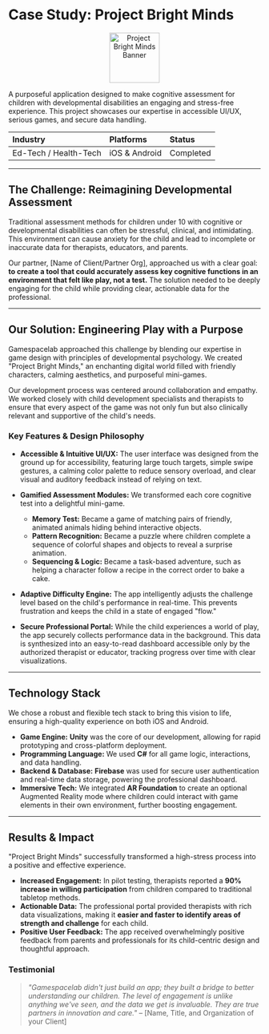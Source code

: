# Case Study: Project Bright Minds

<p align="center">
  <img src="https://cdn.discordapp.com/attachments/865420585437102090/1425189466334822511/Screenshot_2024-06-26_205635.png?ex=68e6ae9f&is=68e55d1f&hm=11d358564772c91a22863e252e9834e7bada035e507cedcb7cbbe4614a095c8d&" alt="Project Bright Minds Banner" width="100" hieght="100"/>
</p>

A purposeful application designed to make cognitive assessment for children with developmental disabilities an engaging and stress-free experience. This project showcases our expertise in accessible UI/UX, serious games, and secure data handling.

| **Industry** | **Platforms** | **Status** |
| :--- | :--- | :--- |
| Ed-Tech / Health-Tech | iOS & Android | Completed |

---

## The Challenge: Reimagining Developmental Assessment

Traditional assessment methods for children under 10 with cognitive or developmental disabilities can often be stressful, clinical, and intimidating. This environment can cause anxiety for the child and lead to incomplete or inaccurate data for therapists, educators, and parents.

Our partner, [Name of Client/Partner Org], approached us with a clear goal: **to create a tool that could accurately assess key cognitive functions in an environment that felt like play, not a test.** The solution needed to be deeply engaging for the child while providing clear, actionable data for the professional.

---

## Our Solution: Engineering Play with a Purpose

Gamespacelab approached this challenge by blending our expertise in game design with principles of developmental psychology. We created "Project Bright Minds," an enchanting digital world filled with friendly characters, calming aesthetics, and purposeful mini-games.

Our development process was centered around collaboration and empathy. We worked closely with child development specialists and therapists to ensure that every aspect of the game was not only fun but also clinically relevant and supportive of the child's needs.



### Key Features & Design Philosophy

* **Accessible & Intuitive UI/UX:** The user interface was designed from the ground up for accessibility, featuring large touch targets, simple swipe gestures, a calming color palette to reduce sensory overload, and clear visual and auditory feedback instead of relying on text.

* **Gamified Assessment Modules:** We transformed each core cognitive test into a delightful mini-game.
    * **Memory Test:** Became a game of matching pairs of friendly, animated animals hiding behind interactive objects.
    * **Pattern Recognition:** Became a puzzle where children complete a sequence of colorful shapes and objects to reveal a surprise animation.
    * **Sequencing & Logic:** Became a task-based adventure, such as helping a character follow a recipe in the correct order to bake a cake.

* **Adaptive Difficulty Engine:** The app intelligently adjusts the challenge level based on the child's performance in real-time. This prevents frustration and keeps the child in a state of engaged "flow."

* **Secure Professional Portal:** While the child experiences a world of play, the app securely collects performance data in the background. This data is synthesized into an easy-to-read dashboard accessible only by the authorized therapist or educator, tracking progress over time with clear visualizations.

---

## Technology Stack

We chose a robust and flexible tech stack to bring this vision to life, ensuring a high-quality experience on both iOS and Android.

* **Game Engine:** **Unity** was the core of our development, allowing for rapid prototyping and cross-platform deployment.
* **Programming Language:** We used **C#** for all game logic, interactions, and data handling.
* **Backend & Database:** **Firebase** was used for secure user authentication and real-time data storage, powering the professional dashboard.
* **Immersive Tech:** We integrated **AR Foundation** to create an optional Augmented Reality mode where children could interact with game elements in their own environment, further boosting engagement.



---

## Results & Impact

"Project Bright Minds" successfully transformed a high-stress process into a positive and effective experience.

* **Increased Engagement:** In pilot testing, therapists reported a **90% increase in willing participation** from children compared to traditional tabletop methods.
* **Actionable Data:** The professional portal provided therapists with rich data visualizations, making it **easier and faster to identify areas of strength and challenge** for each child.
* **Positive User Feedback:** The app received overwhelmingly positive feedback from parents and professionals for its child-centric design and thoughtful approach.

### Testimonial

> *"Gamespacelab didn't just build an app; they built a bridge to better understanding our children. The level of engagement is unlike anything we've seen, and the data we get is invaluable. They are true partners in innovation and care."*
> – [Name, Title, and Organization of your Client]
